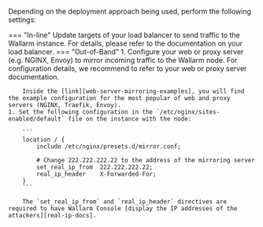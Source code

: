 Depending on the deployment approach being used, perform the following settings:

=== "In-line"
    Update targets of your load balancer to send traffic to the Wallarm instance. For details, please refer to the documentation on your load balancer.
=== "Out-of-Band"
    1. Configure your web or proxy server (e.g. NGINX, Envoy) to mirror incoming traffic to the Wallarm node. For configuration details, we recommend to refer to your web or proxy server documentation.

        Inside the [link][web-server-mirroring-examples], you will find the example configuration for the most popular of web and proxy servers (NGINX, Traefik, Envoy).
    1. Set the following configuration in the `/etc/nginx/sites-enabled/default` file on the instance with the node:

        ```
        location / {
            include /etc/nginx/presets.d/mirror.conf;
            
            # Change 222.222.222.22 to the address of the mirroring server
            set_real_ip_from  222.222.222.22;
            real_ip_header    X-Forwarded-For;
        }
        ```

        The `set_real_ip_from` and `real_ip_header` directives are required to have Wallarm Console [display the IP addresses of the attackers][real-ip-docs].
